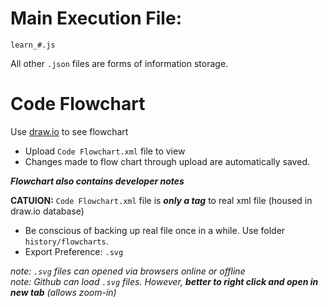 # Main Execution File: 
`learn_#.js`  

All other `.json` files are forms of information storage.  

# Code Flowchart  

Use [draw.io](https://app.diagrams.net/) to see flowchart  
* Upload `Code Flowchart.xml` file to view  
* Changes made to flow chart through upload are automatically saved.  

***Flowchart also contains developer notes***  

**CATUION:** `Code Flowchart.xml` file is ***only a tag*** to real xml file (housed in draw.io database)
  * Be conscious of backing up real file once in a while. Use folder `history/flowcharts`.
  * Export Preference: `.svg`  

*note: `.svg` files can opened via browsers online or offline*  
*note: Github can load `.svg` files. However, **better to right click and open in new tab** (allows zoom-in)*  

